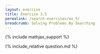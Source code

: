 ```yaml
---
layout: exercise
title: Exercise 3.5
permalink: /search-exercises/ex_5/
breadcrumb: Solving Problems By Searching
---
```


{% include mathjax_support %}

<div><i class="arrow-up loader" data-chapter="search-exercises" data-exercise="ex_5" data-rating="0"></i></div>
{% include_relative question.md %}
